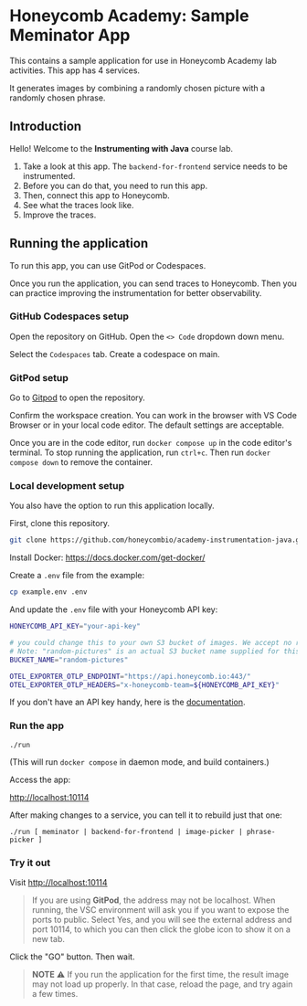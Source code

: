 
# Honeycomb Academy: Sample Meminator App

This contains a sample application for use in Honeycomb Academy lab activities. This app has 4 services.

It generates images by combining a randomly chosen picture with a randomly chosen phrase.

## Introduction

Hello! Welcome to the **Instrumenting with Java** course lab.

1. Take a look at this app. The `backend-for-frontend` service needs to be instrumented.
2. Before you can do that, you need to run this app.
3. Then, connect this app to Honeycomb.
4. See what the traces look like.
5. Improve the traces.


## Running the application

To run this app, you can use GitPod or Codespaces.

Once you run the application, you can send traces to Honeycomb. Then you can practice improving the instrumentation for better observability.

### GitHub Codespaces setup

Open the repository on GitHub. Open the `<> Code` dropdown down menu.

Select the `Codespaces` tab. Create a codespace on main.

### GitPod setup

Go to [Gitpod](https://gitpod.io/#https://github.com/honeycombio/academy-instrumentation-java) to open the repository.

Confirm the workspace creation. You can work in the browser with VS Code Browser or in your local code editor. The default settings are acceptable. 

Once you are in the code editor, run `docker compose up` in the code editor's terminal. To stop running the application, run `ctrl+c`. Then run `docker compose down` to remove the container.

### Local development setup

You also have the option to run this application locally.

First, clone this repository.

```bash
git clone https://github.com/honeycombio/academy-instrumentation-java.git
```

Install Docker: https://docs.docker.com/get-docker/

Create a `.env` file from the example:
```bash
cp example.env .env
```

And update the `.env` file with your Honeycomb API key:
```bash
HONEYCOMB_API_KEY="your-api-key"

# you could change this to your own S3 bucket of images. We accept no responsibility for the outcome.
# Note: "random-pictures" is an actual S3 bucket name supplied for this course, filled with SFW meme images
BUCKET_NAME="random-pictures"

OTEL_EXPORTER_OTLP_ENDPOINT="https://api.honeycomb.io:443/"
OTEL_EXPORTER_OTLP_HEADERS="x-honeycomb-team=${HONEYCOMB_API_KEY}"
```

If you don't have an API key handy, here is the [documentation](https://docs.honeycomb.io/get-started/configure/environments/manage-api-keys/#create-api-key).


### Run the app

`./run`

(This will run `docker compose` in daemon mode, and build containers.)

Access the app:

[http://localhost:10114]()

After making changes to a service, you can tell it to rebuild just that one:

`./run [ meminator | backend-for-frontend | image-picker | phrase-picker ]`

### Try it out

Visit [http://localhost:10114]()

> If you are using **GitPod**, the address may not be localhost. When running, the VSC environment will ask you if you want to expose the ports to public. Select Yes, and you will see the external address and port 10114, to which you can then click the globe icon to show it on a new tab.

Click the "GO" button. Then wait.

> **NOTE** ⚠️ If you run the application for the first time, the result image may not load up properly. In that case, reload the page, and try again a few times.
